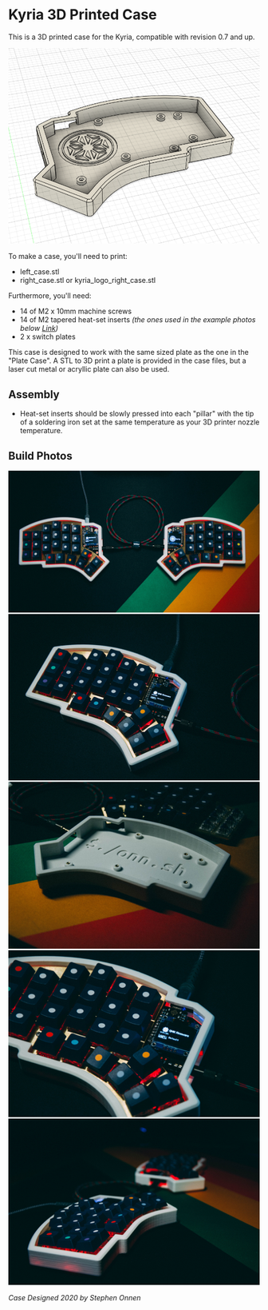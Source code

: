 
Kyria 3D Printed Case
========================

This is a 3D printed case for the Kyria, compatible with revision 0.7 and up.

![Kyria Acrylic Plate Case](./images/kyria_logo_case.png)

To make a case, you'll need to print:

- left_case.stl
- right_case.stl or kyria_logo_right_case.stl

Furthermore, you'll need:

- 14 of M2 x 10mm machine screws
- 14 of M2 tapered heat-set inserts *(the ones used in the example photos below [Link](https://www.mcmaster.com/94180A312))*
- 2 x switch plates

This case is designed to work with the same sized plate as the one in the "Plate Case". A STL to 3D print a plate is provided in the case files, but a laser cut metal or acryllic plate can also be used.

## Assembly
- Heat-set inserts should be slowly pressed into each "pillar" with the tip of a soldering iron set at the same temperature as your 3D printer nozzle temperature.

## Build Photos
![Left Case](./images/overhead_view.jpg)
![Left Case](./images/left_case.jpg)
![Left Case](./images/case.jpg)
![Left Case](./images/left_closeup.jpg)
![Left Case](./images/side_view.jpg)

*Case Designed 2020 by Stephen Onnen*
